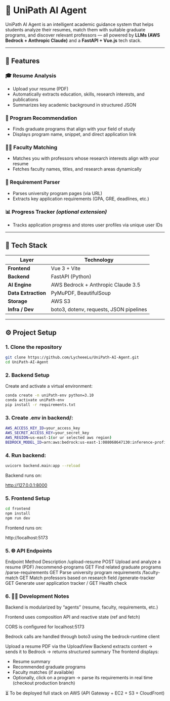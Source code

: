 # 🧠 UniPath AI Agent

UniPath AI Agent is an intelligent academic guidance system that helps students analyze their resumes, match them with suitable graduate programs, and discover relevant professors — all powered by **LLMs (AWS Bedrock + Anthropic Claude)** and a **FastAPI + Vue.js** tech stack.

---

## 🚀 Features

### 🎓 Resume Analysis
- Upload your resume (PDF)
- Automatically extracts education, skills, research interests, and publications
- Summarizes key academic background in structured JSON

### 🎯 Program Recommendation
- Finds graduate programs that align with your field of study
- Displays program name, snippet, and direct application link

### 👩‍🏫 Faculty Matching
- Matches you with professors whose research interests align with your resume
- Fetches faculty names, titles, and research areas dynamically

### 📄 Requirement Parser
- Parses university program pages (via URL)
- Extracts key application requirements (GPA, GRE, deadlines, etc.)

### 📊 Progress Tracker *(optional extension)*
- Tracks application progress and stores user profiles via unique user IDs

---

## 🧰 Tech Stack

| Layer | Technology |
|-------|-------------|
| **Frontend** | Vue 3 + Vite |
| **Backend** | FastAPI (Python) |
| **AI Engine** | AWS Bedrock + Anthropic Claude 3.5 |
| **Data Extraction** | PyMuPDF, BeautifulSoup |
| **Storage** | AWS S3 |
| **Infra / Dev** | boto3, dotenv, requests, JSON pipelines |

---

## ⚙️ Project Setup

### 1. Clone the repository
```bash
git clone https://github.com/LycheeeLu/UniPath-AI-Agent.git
cd UniPath-AI-Agent
```

### 2. Backend Setup

Create and activate a virtual environment:
```bash
conda create -n uniPath-env python=3.10
conda activate uniPath-env
pip install -r requirements.txt
```

### 3. Create .env in backend/:
```bash
AWS_ACCESS_KEY_ID=your_access_key
AWS_SECRET_ACCESS_KEY=your_secret_key
AWS_REGION=us-east-1(or ur selected aws region)
BEDROCK_MODEL_ID=arn:aws:bedrock:us-east-1:088068647130:inference-profile/global.anthropic.claude-sonnet-4-20250514-v1:0(or any other inference profile arn on https://us-east-1.console.aws.amazon.com/bedrock/home?region=us-east-1#/inference-profiles)
```

### 4. Run backend:
```bash
uvicorn backend.main:app --reload
```

Backend runs on:

http://127.0.0.1:8000

### 5. Frontend Setup

```bash
cd frontend
npm install
npm run dev
```

Frontend runs on:

http://localhost:5173


### 5. 🌐 API Endpoints
Endpoint	Method	Description
/upload-resume	POST	Upload and analyze a resume (PDF)
/recommend-programs	GET	Find related graduate programs
/parse-requirements	GET	Parse university program requirements
/faculty-match	GET	Match professors based on research field
/generate-tracker	GET	Generate user application tracker
/	GET	Health check


### 6. 🧑‍💻 Development Notes

Backend is modularized by “agents” (resume, faculty, requirements, etc.)

Frontend uses composition API and reactive state (ref and fetch)

CORS is configured for localhost:5173

Bedrock calls are handled through boto3 using the bedrock-runtime client



Upload a resume PDF via the UploadView
Backend extracts content → sends it to Bedrock → returns structured summary
The frontend displays:
- Resume summary
- Recommended graduate programs
- Faculty matches (if available)
- Optionally, click on a program → parse its requirements in real time (checkout production branch)

⏳ To be deployed full stack on AWS (API Gateway + EC2 + S3 + CloudFront)